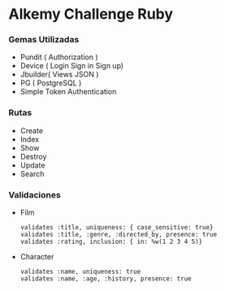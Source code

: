  # Alkemy Challenge Ruby

### Gemas Utilizadas
- Pundit ( Authorization )
- Device ( Login Sign in Sign up)
- Jbuilder( Views JSON )
- PG ( PostgreSQL )
- Simple Token Authentication

### Rutas
- Create
- Index
- Show
- Destroy
- Update
- Search

### Validaciones
- Film 
    ```
    validates :title, uniqueness: { case_sensitive: true}
    validates :title, :genre, :directed_by, presence: true
    validates :rating, inclusion: { in: %w(1 2 3 4 5)}
    ```
- Character
    ```
    validates :name, uniqueness: true
    validates :name, :age, :history, presence: true
    ```